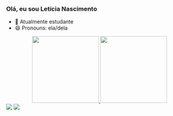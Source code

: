 ### Olá, eu sou Letícia Nascimento



- 🌱 Atualmente estudante 
- 😄 Pronouns: ela/dela

<div align="center">
  <a href="https://github.com/euleticiag">
  <img height="180em" src="https://github-readme-stats.vercel.app/api?username=euleticiag&show_icons=true&theme=omni&include_all_commits=true&count_private=true"/>
  <img height="180em" src="https://github-readme-stats.vercel.app/api/top-langs/?username=euleticiag&layout=compact&langs_count=7&theme=omni"/>
</div>


  <div>
  <a href = "mailto:myleticia496@gmail.com"><img src="https://img.shields.io/badge/-Gmail-%23333?style=for-the-badge&logo=gmail&logoColor=white" target="_blank"></a>
  <a href="https://www.linkedin.com/in/leticia-nascimento-4722121a5/" target="_blank"><img src="https://img.shields.io/badge/-LinkedIn-%230077B5?style=for-the-badge&logo=linkedin&logoColor=white" target="_blank"></a> 
 
  </div>
